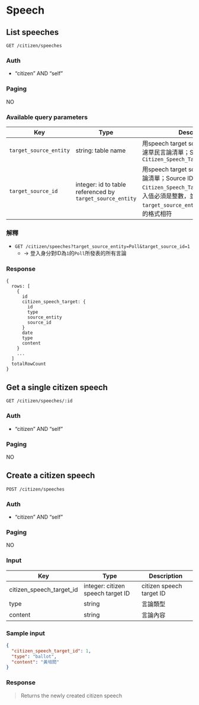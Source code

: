 # Speech

## List speeches
```
GET /citizen/speeches
```

### Auth
- “citizen” AND “self”

### Paging
NO

### Available query parameters

| Key | Type | Description | Match | Example |
| --- | --- | --- | --- | --- |
| `target_source_entity` | string: table name | 用speech target source entity name過濾草民言論清單；Source entity是指`Citizen_Speech_Target.source_entity` | exact | `Poll` `Article` |
| `target_source_id` | integer: id to table referenced by `target_source_entity` | 用speech target source ID過濾草民言論清單；Source ID是指`Citizen_Speech_Target.source_id`，傳入值必須是整數，並與`target_source_entity`所指table的key的格式相符 | exact | `1` `2` |

### 解釋

- `GET /citizen/speeches?target_source_entity=Poll&target_source_id=1`
  - → 登入身分對ID為`1`的`Poll`所發表的所有言論

### Response
```
{
  rows: [
    {
      id
      citizen_speech_target: {
        id
        type
        source_entity
        source_id
      }
      date
      type
      content
    }
    ...
  ]
  totalRowCount
}
```

## Get a single citizen speech
```
GET /citizen/speeches/:id
```

### Auth
- “citizen” AND “self”

### Paging
NO

## Create a citizen speech
```
POST /citizen/speeches
```

### Auth
- “citizen” AND “self”

### Paging
NO

### Input

| Key | Type | Description |
| --- | --- | --- |
| citizen_speech_target_id | integer: citizen speech target ID | citizen speech target ID |
| type | string | 言論類型 |
| content | string | 言論內容 |

### Sample input
```json
{
  "citizen_speech_target_id": 1,
  "type": "ballot",
  "content": "黃培閎"
}
```

### Response
> Returns the newly created citizen speech
